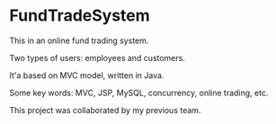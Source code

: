 # FundTradeSystem
This in an online fund trading system.

Two types of users: employees and customers.

It'a based on MVC model, written in Java.

Some key words: MVC, JSP, MySQL, concurrency, online trading, etc.

This project was collaborated by my previous team.
